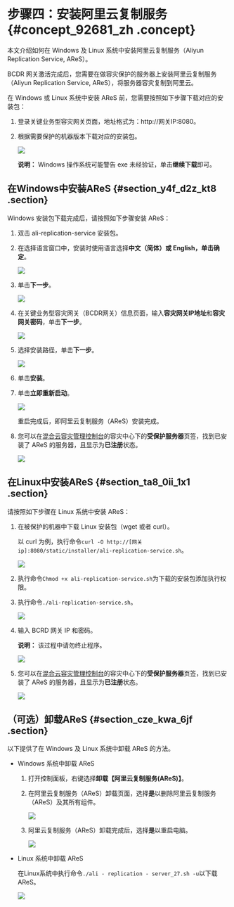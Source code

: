 # 步骤四：安装阿里云复制服务 {#concept_92681_zh .concept}

本文介绍如何在 Windows 及 Linux 系统中安装阿里云复制服务（Aliyun Replication Service, AReS）。

BCDR 网关激活完成后，您需要在做容灾保护的服务器上安装阿里云复制服务（Aliyun Replication Service, AReS），将服务器容灾复制到阿里云。

在 Windows 或 Linux 系统中安装 AReS 前，您需要按照如下步骤下载对应的安装包：

1.  登录关键业务型容灾网关页面，地址格式为：http://网关IP:8080。
2.  根据需要保护的机器版本下载对应的安装包。

    ![](images/47197_zh-CN.tif)

    **说明：** Windows 操作系统可能警告 exe 未经验证，单击**继续下载**即可。


## 在Windows中安装AReS {#section_y4f_d2z_kt8 .section}

Windows 安装包下载完成后，请按照如下步骤安装 AReS：

1.  双击 ali-replication-service 安装包。
2.  在选择语言窗口中，安装时使用语言选择**中文（简体）**或 **English**，单击**确定**。

    ![](http://static-aliyun-doc.oss-cn-hangzhou.aliyuncs.com/assets/img/64155/156691177533670_zh-CN.png)

3.  单击**下一步**。

    ![](http://static-aliyun-doc.oss-cn-hangzhou.aliyuncs.com/assets/img/64155/156691177533672_zh-CN.png)

4.  在关键业务型容灾网关（BCDR网关）信息页面，输入**容灾网关IP地址**和**容灾网关密码**，单击**下一步**。

    ![](http://static-aliyun-doc.oss-cn-hangzhou.aliyuncs.com/assets/img/64155/156691177633673_zh-CN.png)

5.  选择安装路径，单击**下一步**。

    ![](http://static-aliyun-doc.oss-cn-hangzhou.aliyuncs.com/assets/img/64155/156691177633676_zh-CN.jpg)

6.  单击**安装**。
7.  单击**立即重新启动**。

    ![](http://static-aliyun-doc.oss-cn-hangzhou.aliyuncs.com/assets/img/64155/156691177633678_zh-CN.jpg)

    重启完成后，即阿里云复制服务（AReS）安装完成。

8.  您可以在[混合云容灾管理控制台](https://hdr.console.aliyun.com)的容灾中心下的**受保护服务器**页签，找到已安装了 AReS 的服务器，且显示为**已注册**状态。

    ![](http://static-aliyun-doc.oss-cn-hangzhou.aliyuncs.com/assets/img/64155/156691177633683_zh-CN.jpg)


## 在Linux中安装AReS {#section_ta8_0ii_1x1 .section}

请按照如下步骤在 Linux 系统中安装 AReS：

1.  在被保护的机器中下载 Linux 安装包（wget 或者 curl）。

    以 curl 为例，执行命令`curl -O http://[网关ip]:8080/static/installer/ali-replication-service.sh`。

    ![](images/47201_zh-CN.tif)

2.  执行命令`Chmod +x ali-replication-service.sh`为下载的安装包添加执行权限。
3.  执行命令`./ali-replication-service.sh`。

    ![](images/47202_zh-CN.tif)

4.  输入 BCRD 网关 IP 和密码。

    **说明：** 该过程中请勿终止程序。

    ![](http://static-aliyun-doc.oss-cn-hangzhou.aliyuncs.com/assets/img/64155/156691177647207_zh-CN.jpg)

5.  您可以在[混合云容灾管理控制台](https://hdr.console.aliyun.com)的容灾中心下的**受保护服务器**页签，找到已安装了 AReS 的服务器，且显示为**已注册**状态。

    ![](http://static-aliyun-doc.oss-cn-hangzhou.aliyuncs.com/assets/img/64155/156691177647209_zh-CN.jpg)


## （可选）卸载AReS {#section_cze_kwa_6jf .section}

以下提供了在 Windows 及 Linux 系统中卸载 AReS 的方法。

-   Windows 系统中卸载 AReS
    1.  打开控制面板，右键选择**卸载【阿里云复制服务\(AReS\)】**。
    2.  在阿里云复制服务（AReS）卸载页面，选择**是**以删除阿里云复制服务（AReS）及其所有组件。

        ![](http://static-aliyun-doc.oss-cn-hangzhou.aliyuncs.com/assets/img/64155/156691177657684_zh-CN.png)

    3.  阿里云复制服务（AReS）卸载完成后，选择**是**以重启电脑。

        ![](http://static-aliyun-doc.oss-cn-hangzhou.aliyuncs.com/assets/img/64155/156691177657686_zh-CN.png)

-   Linux 系统中卸载 AReS

    在Linux系统中执行命令`./ali - replication - server_27.sh -u`以下载 AReS。

    ![](http://static-aliyun-doc.oss-cn-hangzhou.aliyuncs.com/assets/img/64155/156691177757690_zh-CN.png)


